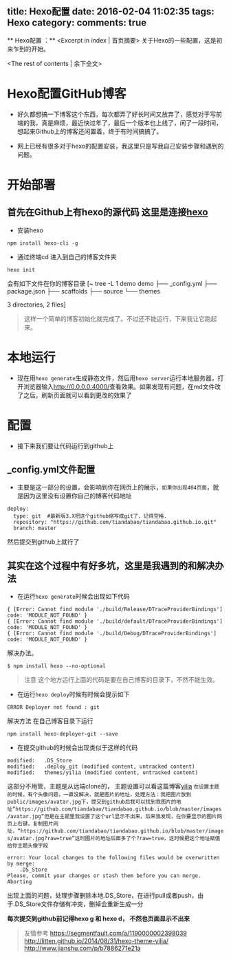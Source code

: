 title: Hexo配置
date: 2016-02-04 11:02:35
tags: Hexo
category:
comments: true
---

** Hexo配置 ：** <Excerpt in index | 首页摘要\>
关于Hexo的一些配置，这是初来乍到的开始。
<!-- more -->
<The rest of contents | 余下全文\>

# Hexo配置GitHub博客
* 好久都想搞一下博客这个东西，每次都弄了好长时间又放弃了，感觉对于写前端的我，真是麻烦，最近快过年了，最后一个版本也上线了，闲了一段时间，想起来Github上的博客还闲置着，终于有时间搞搞了。

* 网上已经有很多对于hexo的配置安装，我这里只是写我自己安装步骤和遇到的问题。

# 开始部署

## 首先在Github上有hexo的源代码 这里是连接[hexo](https://github.com/hexojs/hexo)
* 安装hexo
```
npm install hexo-cli -g
```
* 通过终端cd 进入到自己的博客文件夹
```
hexo init
```
会有如下文件在你的博客目录
[~  tree -L 1 demo
demo
├── _config.yml
├── package.json
├── scaffolds
├── source
└── themes

3 directories, 2 files]
> 这样一个简单的博客初始化就完成了。不过还不能运行，下来我让它跑起来。

# 本地运行

* 现在用`hexo generate`生成静态文件，然后用`hexo server`运行本地服务器，打开浏览器输入<http://0.0.0.0:4000/>查看效果。如果发现有问题，在md文件改了之后，刷新页面就可以看到更改的效果了

# 配置
* 接下来我们要让代码运行到github上

## _config.yml文件配置
* 主要是这一部分的设置，会影响到你在网页上的展示，`如果你出现404页面`，就是因为这里没有设置你自己的博客代码地址
```
deploy:
  type: git  #最新版3.X把这个github缩写成git了，记得空格.
  repository: "https://github.com/tiandabao/tiandabao.github.io.git"
  branch: master
```
然后提交到github上就行了


## 其实在这个过程中有好多坑，这里是我遇到的和解决办法

* 在运行`hexo generate`时候会出现如下代码

```
{ [Error: Cannot find module './build/Release/DTraceProviderBindings'] code: 'MODULE_NOT_FOUND' }
{ [Error: Cannot find module './build/default/DTraceProviderBindings'] code: 'MODULE_NOT_FOUND' }
{ [Error: Cannot find module './build/Debug/DTraceProviderBindings'] code: 'MODULE_NOT_FOUND' }
```

解决办法。
```
$ npm install hexo --no-optional
```
> 注意 这个地方运行上面的代码是要在自己博客的目录下，不然不能生效。

* 在运行`hexo deploy`时候有时候会提示如下
```
ERROR Deployer not found : git
```
解决方法
在自己博客目录下运行
```
npm install hexo-deployer-git --save
```

* 在提交github的时候会出现类似于这样的代码
```
modified:   .DS_Store
modified:   .deploy_git (modified content, untracked content)
modified:   themes/yilia (modified content, untracked content)
```
这部分不用管，主题是从远端clone的， 主题设置可以看这篇博客[yilia](http://litten.github.io/2014/08/31/hexo-theme-yilia/)
`在设置主题的时候，有个头像问题，一直没解决，就是图片的地址，处理方法：我把图片放到public/images/avatar.jpg下，提交到github后我可以找到我图片的地址“https://github.com/tiandabao/tiandabao.github.io/blob/master/images/avatar.jpg“但是在主题里我设置了这个url显示不出来，后来我发现，在你要显示的图片网页上右键，复制图片网址，“https://github.com/tiandabao/tiandabao.github.io/blob/master/images/avatar.jpg?raw=true”这时图片的地址后面多了个?raw=true，这时候把这个地址赋值给你主题头像字段`

```
error: Your local changes to the following files would be overwritten by merge:
	.DS_Store
Please, commit your changes or stash them before you can merge.
Aborting
```
出现上面的问题，处理步骤删除本地.DS_Store，在进行pull或者push，由于.DS_Store文件存储有冲突，删掉会重新生成一分

**每次提交到github前记得hexo g 和 hexo d， 不然也页面显示不出来**


> 友情参考
<https://segmentfault.com/a/1190000002398039>
<http://litten.github.io/2014/08/31/hexo-theme-yilia/>
<http://www.jianshu.com/p/b7886271e21a>
